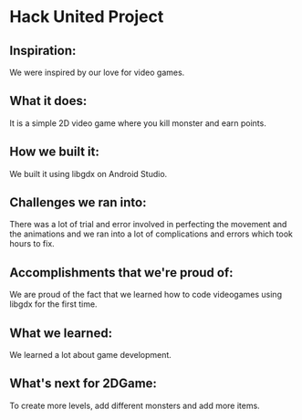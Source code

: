 # Hack United Project

## Inspiration: 
We were inspired by our love for video games.
## What it does: 
It is a simple 2D video game where you kill monster and earn points.
## How we built it: 
We built it using libgdx on Android Studio.
## Challenges we ran into: 
There was a lot of trial and error involved in perfecting the movement and the animations and we ran into a lot of complications and errors which took hours to fix.
## Accomplishments that we're proud of: 
We are proud of the fact that we learned how to code videogames using libgdx for the first time.
## What we learned: 
We learned a lot about game development.
## What's next for 2DGame: 
To create more levels, add different monsters and add more items.
